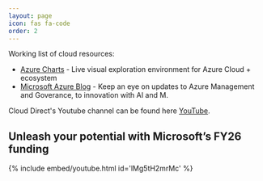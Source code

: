 ```yaml
---
layout: page
icon: fas fa-code
order: 2
---
```


Working list of cloud resources:


- [Azure Charts](https://azurecharts.com/) - Live visual exploration environment for Azure Cloud + ecosystem 
- [Microsoft Azure Blog](https://azure.microsoft.com/en-us/blog/) - Keep an eye on updates to Azure Management and Goverance, to innovation with AI and M.





<!-- 

Azure Info Hub https://azureinfohub.azurewebsites.net/?WT.mc_id=other-azuredevtips-azureappsdev#Home

Sample Code from Microsoft Developer Tools https://learn.microsoft.com/en-us/samples/browse/?expanded=aspnet%2Cazure

Azure updates https://azure.microsoft.com/en-gb/updates?WT.mc_id=azure-azuredevtips-azureappsdev


Service Heath https://azure.microsoft.com/en-gb/get-started/azure-portal/service-health/?WT.mc_id=azure-azuredevtips-azureappsdev

Azrue on Microsoft learn https://learn.microsoft.com/en-us/azure/?product=popular


-->

Cloud Direct's Youtube channel can be found here [YouTube](https://www.youtube.com/@CloudDirectUK).

## Unleash your potential with Microsoft’s FY26 funding

{% include embed/youtube.html id='lMg5tH2mrMc' %}